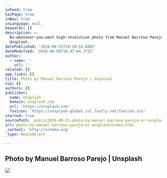 ```yaml
---
inFeed: true
hasPage: true
inNav: true
inLanguage: null
keywords: []
description: >-
  Do-whatever-you-want high-resolution photo from Manuel Barroso Parejo on
  Unsplash.
datePublished: '2016-08-31T19:10:51.888Z'
dateModified: '2016-08-09T18:47:04.772Z'
author:
  - name: ''
    url: ''
related: []
app_links: []
title: Photo by Manuel Barroso Parejo | Unsplash
via: {}
authors: []
publisher:
  name: Unsplash
  domain: unsplash.com
  url: 'https://unsplash.com'
  favicon: 'https://unsplash.global.ssl.fastly.net/favicon.ico'
starred: true
sourcePath: _posts/2016-08-31-photo-by-manuel-barroso-parejo-or-unsplash.md
url: photo-by-manuel-barroso-parejo-or-unsplash/index.html
_context: 'http://schema.org'
_type: MediaObject

---
```

<article style=""><h1>Photo by Manuel Barroso Parejo | Unsplash</h1><img src="https://s3-us-west-2.amazonaws.com/the-grid-img/p/1baf0a4563af8f2ebd79e2c49193bcb23413e9a0.jpg" /></article>